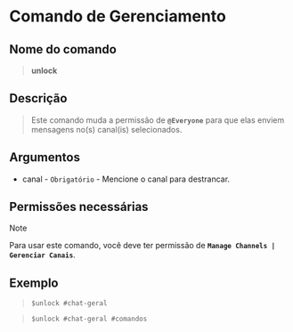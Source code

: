 # Comando de Gerenciamento

## Nome do comando
> **unlock**

## Descrição
> Este comando muda a permissão de **`@Everyone`** para que elas enviem mensagens no(s) canal(is) selecionados.

## Argumentos
- canal - `Obrigatório` - Mencione o canal para destrancar.

## Permissões necessárias
> [!NOTE]
> Para usar este comando, você deve ter permissão de **`Manage Channels | Gerenciar Canais`**.

## Exemplo
> `$unlock #chat-geral`

> `$unlock #chat-geral #comandos`